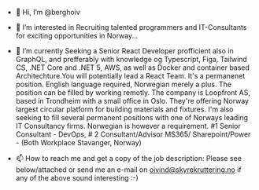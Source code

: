 - 👋 Hi, I’m @berghoiv
- 👀 I’m interested in Recruiting talented programmers and IT-Consultants for exciting opportunities in Norway...
- 🌱 I’m currently Seeking a Senior React Developer profficient also in GraphQL, and prefferably with knowledge og Typescript, Figa, Tailwind CS, .NET Core and .NET 5, AWS, 
as well as Docker and container based Architechture.You will potentially lead a React Team. It's a permanenet position. English language required, Norwegian merely a plus. 
The position can be filled by working remotly. The company is Loopfront AS, based in Trondheim with a small office in Oslo. They're offering Norway largest circular platform for 
building materials and fixtures. 
I'm also seeking to fill several permanent positions with one of Norways leading IT Consultancy firms. Norwegian is however a requirement. #1 Senior Consultant - DevOps, # 2 Consultant/Advisor MS365/ Sharepoint/Power - (Both Workplace Stavanger, Norway) 

- 📫 How to reach me and get a copy of the job description: Please see below/attached or send me an e-mail on oivind@skyrekruttering.no if any of the above sound interesting :-)

<!---
berghoiv/berghoiv is a ✨ special ✨ repository because its `README.md` (this file) appears on your GitHub profile.
You can click the Preview link to take a look at your changes.
--->
